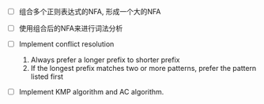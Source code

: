 - [ ] 组合多个正则表达式的NFA, 形成一个大的NFA
- [ ] 使用组合后的NFA来进行词法分析
- [ ] Implement conflict resolution

   1. Always prefer a longer prefix to shorter prefix
   2. If the longest prefix matches two or more patterns, prefer the pattern listed first
- [ ] Implement KMP algorithm and AC algorithm.
